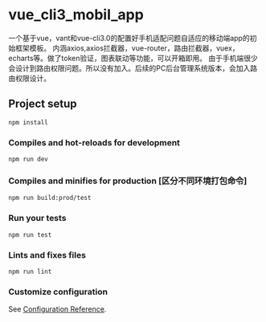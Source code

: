 # vue_cli3_mobil_app
一个基于vue，vant和vue-cli3.0的配置好手机适配问题自适应的移动端app的初始框架模板。
内涵axios,axios拦截器，vue-router，路由拦截器，vuex，echarts等。做了token验证，图表联动等功能，可以开箱即用。
由于手机端很少会设计到路由权限问题。所以没有加入。后续的PC后台管理系统版本，会加入路由权限设计。



## Project setup
```
npm install
```

### Compiles and hot-reloads for development
```
npm run dev
```

### Compiles and minifies for production [区分不同环境打包命令]
```
npm run build:prod/test
```

### Run your tests
```
npm run test
```

### Lints and fixes files
```
npm run lint
```

### Customize configuration
See [Configuration Reference](https://cli.vuejs.org/config/).
